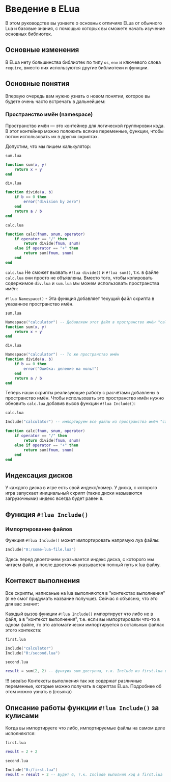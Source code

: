 # Введение в ELua
В этом руководстве вы узнаете о основных отличиях ELua от обычного Lua и базовые знания, с помощью которых вы сможете начать изучение основных библиотек.

## Основные изменения
В ELua нету большинства библиотек по типу `os`, `env` и ключевого слова `require`, вместо них используются другие библиотеки и функции.

## Основные понятия
Впервую очередь вам нужно узнать о новом понятии, которое вы будете очень часто встречать в дальнейшем:

### Пространство имён (namespace)
Пространство имён — это контейнер для логической группировки кода. В этот контейнер можно положить всякие переменные, функции, чтобы потом использовать их в других скриптах.

Допустим, что мы пишем калькулятор:

`sum.lua`
```lua
function sum(x, y)
    return x + y
end
```

`div.lua`
```lua
function divide(a, b)
    if b == 0 then
        error("division by zero")
    end
    return a / b
end
```

`calc.lua`
```lua
function calc(fnum, snum, operator)
    if operator == "/" then
        return divide(fnum, snum)
    else if operator == "+" then
        return sum(fnum, snum)
    end
end
```

`calc.lua` Не сможет вызвать `#!lua divide()` и `#!lua sum()`, т.к. в файле `calc.lua` они просто не объявлены. Вместо того, чтобы копировать содержимое `div.lua` и `sum.lua` мы можем использовать пространства имён:

`#!lua Namespace()` - Эта функция добавляет текущий файл скрипта в указанное пространство имён. 

`sum.lua`
```lua
Namespace("calculator") -- Добавляем этот файл в пространство имён "calculator"
function sum(x, y)
    return x + y
end
```

`div.lua`
```lua
Namespace("calculator") -- То же пространство имён
function divide(a, b)
    if b == 0 then
        error("Ошибка: деление на ноль!")
    end
    return a / b
end
```

Теперь наши скрипты реализующие работу с расчётами добавлены в пространство имён. Чтобы использовать это пространство имён нужно обновить `calc.lua` добавив вызов функции `#!lua Include()`:

`calc.lua`
```lua
Include("calculator") -- импортируем все файлы из пространства имён "calculator"

function calc(fnum, snum, operator)
    if operator == "/" then
        return divide(fnum, snum)
    else if operator == "+" then
        return sum(fnum, snum)
    end
end
```

## Индексация дисков
У каждого диска в игре есть свой индекс/номер.
У диска, с которого игра запускает инициальный скрипт (такие диски называются загрузочными) индекс всегда будет равен `0`.

## Функция `#!lua Include()`
### Импортирование файлов
Функция `#!lua Include()` может импортировать напрямую луа файлы:
```lua
Include("0:/some-lua-file.lua")
```
Здесь перед двоеточием указывается индекс диска, с которого мы читаем файл, а после двоеточия указывается полный путь к lua файлу.

## Контекст выполнения
Все скрипты, написаные на lua выполняются в "контекстах выполнения" (я не смог придумать название получше). Сейчас я объясню, что это для вас значит:

Каждый вызов функции `#!lua Include()` импортирует что либо не в файл, а в "контекст выполнения", т.е. если вы импортировали что-то в одном файле, то это автоматически импортируется в остальных файлах этого контекста:

`first.lua`
```lua
Include("calculator")
Include("0:/second.lua")
```

`second.lua`
```lua
result = sum(2, 2) -- функуия sum доступна, т.к. Include из first.lua выполняет second.lua в том же контексте.
```

!!! seealso
    Контексты выполнения так же содержат различные переменные, которые можно получать в скриптах ELua. Подробнее об этом можно узнать в (ссылка)

## Описание работы функции `#!lua Include()` за кулисами
Когда вы импортируете что либо, импортируемые файлы на самом деле исполняются:

`first.lua`
```lua
result = 2 + 2
```

`second.lua`
```lua
Include("0:/first.lua")
result = result + 2 -- Будет 6, т.к. Include выполнил код в first.lua
```